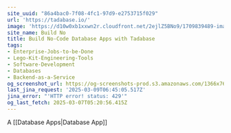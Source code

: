 ```yaml
---
site_uuid: "86a4bac0-7f08-4fc1-97d9-e2753715f029"
url: 'https://tadabase.io/'
image: 'https://d10w0xb1xxwn2r.cloudfront.net/2ejlZ5BNo9/1709839489-images.png'
site_name: Build No
title: Build No-Code Database Apps with Tadabase
tags:
- Enterprise-Jobs-to-be-Done
- Lego-Kit-Engineering-Tools
- Software-Development
- Databases
- Backend-as-a-Service
og_screenshot_url: https://og-screenshots-prod.s3.amazonaws.com/1366x768/80/false/7a7a248f180ba754f47f3466eef9506c1fa59598a8fcc67ffebbe8ab14b17456.jpeg
last_jina_request: '2025-03-09T06:45:05.517Z'
jina_error: "'HTTP error! status: 429'"
og_last_fetch: 2025-03-07T05:20:56.415Z
---
```

A [[Database Apps|Database App]]

